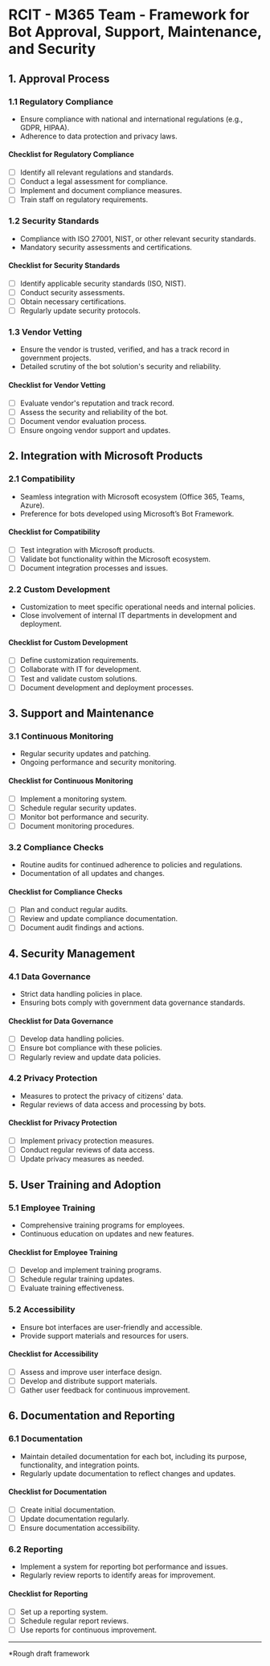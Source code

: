 # RCIT - M365 Team - Framework for Bot Approval, Support, Maintenance, and Security

## 1. Approval Process

### 1.1 Regulatory Compliance
- Ensure compliance with national and international regulations (e.g., GDPR, HIPAA).
- Adherence to data protection and privacy laws.

#### Checklist for Regulatory Compliance
- [ ] Identify all relevant regulations and standards.
- [ ] Conduct a legal assessment for compliance.
- [ ] Implement and document compliance measures.
- [ ] Train staff on regulatory requirements.

### 1.2 Security Standards
- Compliance with ISO 27001, NIST, or other relevant security standards.
- Mandatory security assessments and certifications.

#### Checklist for Security Standards
- [ ] Identify applicable security standards (ISO, NIST).
- [ ] Conduct security assessments.
- [ ] Obtain necessary certifications.
- [ ] Regularly update security protocols.

### 1.3 Vendor Vetting
- Ensure the vendor is trusted, verified, and has a track record in government projects.
- Detailed scrutiny of the bot solution's security and reliability.

#### Checklist for Vendor Vetting
- [ ] Evaluate vendor's reputation and track record.
- [ ] Assess the security and reliability of the bot.
- [ ] Document vendor evaluation process.
- [ ] Ensure ongoing vendor support and updates.

## 2. Integration with Microsoft Products

### 2.1 Compatibility
- Seamless integration with Microsoft ecosystem (Office 365, Teams, Azure).
- Preference for bots developed using Microsoft’s Bot Framework.

#### Checklist for Compatibility
- [ ] Test integration with Microsoft products.
- [ ] Validate bot functionality within the Microsoft ecosystem.
- [ ] Document integration processes and issues.

### 2.2 Custom Development
- Customization to meet specific operational needs and internal policies.
- Close involvement of internal IT departments in development and deployment.

#### Checklist for Custom Development
- [ ] Define customization requirements.
- [ ] Collaborate with IT for development.
- [ ] Test and validate custom solutions.
- [ ] Document development and deployment processes.

## 3. Support and Maintenance

### 3.1 Continuous Monitoring
- Regular security updates and patching.
- Ongoing performance and security monitoring.

#### Checklist for Continuous Monitoring
- [ ] Implement a monitoring system.
- [ ] Schedule regular security updates.
- [ ] Monitor bot performance and security.
- [ ] Document monitoring procedures.

### 3.2 Compliance Checks
- Routine audits for continued adherence to policies and regulations.
- Documentation of all updates and changes.

#### Checklist for Compliance Checks
- [ ] Plan and conduct regular audits.
- [ ] Review and update compliance documentation.
- [ ] Document audit findings and actions.

## 4. Security Management

### 4.1 Data Governance
- Strict data handling policies in place.
- Ensuring bots comply with government data governance standards.

#### Checklist for Data Governance
- [ ] Develop data handling policies.
- [ ] Ensure bot compliance with these policies.
- [ ] Regularly review and update data policies.

### 4.2 Privacy Protection
- Measures to protect the privacy of citizens' data.
- Regular reviews of data access and processing by bots.

#### Checklist for Privacy Protection
- [ ] Implement privacy protection measures.
- [ ] Conduct regular reviews of data access.
- [ ] Update privacy measures as needed.

## 5. User Training and Adoption

### 5.1 Employee Training
- Comprehensive training programs for employees.
- Continuous education on updates and new features.

#### Checklist for Employee Training
- [ ] Develop and implement training programs.
- [ ] Schedule regular training updates.
- [ ] Evaluate training effectiveness.

### 5.2 Accessibility
- Ensure bot interfaces are user-friendly and accessible.
- Provide support materials and resources for users.

#### Checklist for Accessibility
- [ ] Assess and improve user interface design.
- [ ] Develop and distribute support materials.
- [ ] Gather user feedback for continuous improvement.

## 6. Documentation and Reporting

### 6.1 Documentation
- Maintain detailed documentation for each bot, including its purpose, functionality, and integration points.
- Regularly update documentation to reflect changes and updates.

#### Checklist for Documentation
- [ ] Create initial documentation.
- [ ] Update documentation regularly.
- [ ] Ensure documentation accessibility.

### 6.2 Reporting
- Implement a system for reporting bot performance and issues.
- Regularly review reports to identify areas for improvement.

#### Checklist for Reporting
- [ ] Set up a reporting system.
- [ ] Schedule regular report reviews.
- [ ] Use reports for continuous improvement.

---

*Rough draft framework
